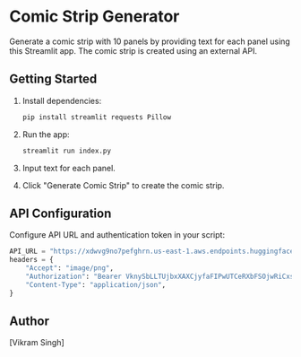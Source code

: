 # Comic Strip Generator

Generate a comic strip with 10 panels by providing text for each panel using this Streamlit app. The comic strip is created using an external API.

## Getting Started

1. Install dependencies:
    ```bash
    pip install streamlit requests Pillow
    ```

2. Run the app:
    ```bash
    streamlit run index.py
    ```

3. Input text for each panel.

4. Click "Generate Comic Strip" to create the comic strip.

## API Configuration

Configure API URL and authentication token in your script:

```python
API_URL = "https://xdwvg9no7pefghrn.us-east-1.aws.endpoints.huggingface.cloud"
headers = {
    "Accept": "image/png",
    "Authorization": "Bearer VknySbLLTUjbxXAXCjyfaFIPwUTCeRXbFSOjwRiCxsxFyhbnGjSFalPKrpvvDAaPVzWEevPljilLVDBiTzfIbWFdxOkYJxnOPoHhkkVGzAknaOulWggusSFewzpqsNWM",
    "Content-Type": "application/json",
}
```


## Author

[Vikram Singh]

